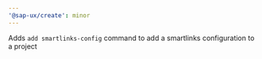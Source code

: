 ```yaml
---
'@sap-ux/create': minor
---
```


Adds `add smartlinks-config` command to add a smartlinks configuration to a project
